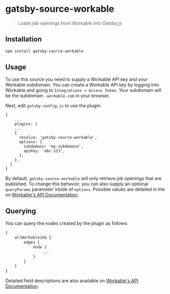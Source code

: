 # gatsby-source-workable
> Loads job openings from Workable into Gatsby.js

## Installation

```bash
npm install gatsby-source-workable
```

## Usage

To use this source you need to supply a Workable API key and your Workable subdomain. You can create a Workable API key by logging into Workable and going to `Integrations > Access Token`. Your subdomain will be the subdomain `.workable.com` in your browser.

Next, edit `gatsby-config.js` to use the plugin:
```
{
    ...
    plugins: [
    ...
    {
      resolve: 'gatsby-source-workable',
      options: {
        subdomain: 'my-subdomain',
        apiKey: 'abc-123',
      },
    },
  ]
}
```

By default, `gatsby-source-workable` will only retrieve job openings that are published. To change this behavior, you can also supply an optional `queryParams` parameter inside of `options`. Possible values are detailed in the on [Workable's API Documentation](https://workable.readme.io/docs/jobs).

## Querying

You can query the nodes created by the plugin as follows:
```graphql
{
    allWorkableJob {
        edges {
            node {
                ...
            }
        }
    }
}
```
Detailed field descriptions are also available on [Workable's API Documentation](https://workable.readme.io/docs/jobs).
